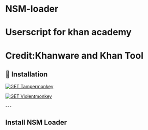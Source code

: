 # NSM-loader
# Userscript for khan academy 
# Credit:Khanware and Khan Tool
## 🚀 Installation
<p align="left">
  <a href="https://www.tampermonkey.net/">
    <img src="https://img.shields.io/badge/1._GET_Tampermonkey-0366D6?style=for-the-badge&logo=googlechrome&logoColor=white" alt="GET Tampermonkey" />
  </a>
</p>
<p align="left">
  <a href="https://violentmonkey.github.io/get-it/">
    <img src="https://img.shields.io/badge/2._GET_Violentmonkey-F97316?style=for-the-badge&logo=googlechrome&logoColor=white" alt="GET Violentmonkey" />
  </a>
</p>
---

## Install NSM Loader
